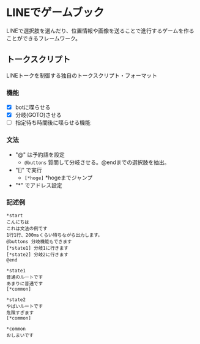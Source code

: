 # LINEでゲームブック
LINEで選択肢を選んだり、位置情報や画像を送ることで進行するゲームを作ることができるフレームワーク。

## トークスクリプト
LINEトークを制御する独自のトークスクリプト・フォーマット

### 機能
- [x] botに喋らせる
- [x] 分岐(GOTO)させる
- [ ] 指定待ち時間後に喋らせる機能

### 文法
- "@" は予約語を設定
  - `@buttons` 質問して分岐させる。@endまでの選択肢を抽出。
- "[]" で実行
  - `[*hoge]` *hogeまでジャンプ
- "*" でアドレス設定

### 記述例
```
*start
こんにちは
これは文法の例です
1行1行、200msくらい待ちながら出力します。
@buttons 分岐機能もできます
[*state1] 分岐1に行きます
[*state2] 分岐2に行きます
@end

*state1
普通のルートです
あまりに普通です
[*common]

*state2
やばいルートです
危険すぎます
[*common]

*common
おしまいです
```
